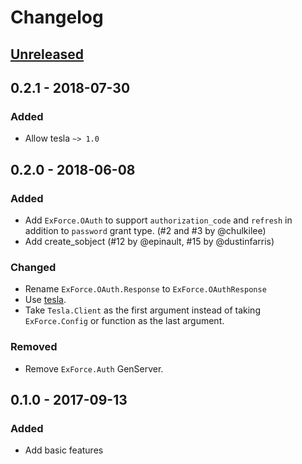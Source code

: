 # Changelog

## [Unreleased]

## 0.2.1 - 2018-07-30

### Added

- Allow tesla `~> 1.0`

## 0.2.0 - 2018-06-08

### Added

- Add `ExForce.OAuth` to support `authorization_code` and `refresh` in addition to `password` grant type. (#2 and #3 by @chulkilee)
- Add create_sobject (#12 by @epinault, #15 by @dustinfarris)

### Changed

- Rename `ExForce.OAuth.Response` to `ExForce.OAuthResponse`
- Use [tesla](https://hex.pm/packages/tesla).
- Take `Tesla.Client` as the first argument instead of taking `ExForce.Config` or function as the last argument.

### Removed

- Remove `ExForce.Auth` GenServer.

## 0.1.0 - 2017-09-13

### Added

- Add basic features

[Unreleased]: https://github.com/chulkilee/ex_force/compare/v0.2.1...HEAD
